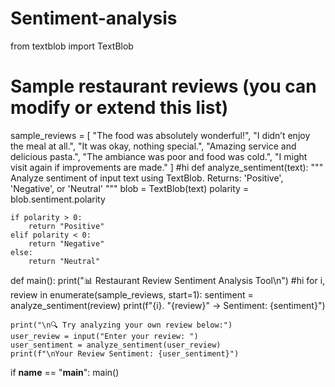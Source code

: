 # Sentiment-analysis
from textblob import TextBlob

# Sample restaurant reviews (you can modify or extend this list)
sample_reviews = [
    "The food was absolutely wonderful!",
    "I didn’t enjoy the meal at all.",
    "It was okay, nothing special.",
    "Amazing service and delicious pasta.",
    "The ambiance was poor and food was cold.",
    "I might visit again if improvements are made."
]
#hi
def analyze_sentiment(text):
    """
    Analyze sentiment of input text using TextBlob.
    Returns: 'Positive', 'Negative', or 'Neutral'
    """
    blob = TextBlob(text)
    polarity = blob.sentiment.polarity

    if polarity > 0:
        return "Positive"
    elif polarity < 0:
        return "Negative"
    else:
        return "Neutral"

def main():
    print("📊 Restaurant Review Sentiment Analysis Tool\n")
#hi
    for i, review in enumerate(sample_reviews, start=1):
        sentiment = analyze_sentiment(review)
        print(f"{i}. \"{review}\" -> Sentiment: {sentiment}")

    print("\n🔍 Try analyzing your own review below:")
    user_review = input("Enter your review: ")
    user_sentiment = analyze_sentiment(user_review)
    print(f"\nYour Review Sentiment: {user_sentiment}")

if __name__ == "__main__":
    main()

